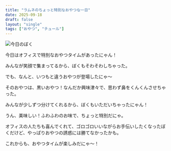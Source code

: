```yaml
---
title: "ラムネのちょっと特別なおやつな一日"
date: 2025-09-18
draft: false
layout: "single"
tags: ["おやつ", "チュール"]
---
```


![今日のぼく](/images/cat-2025-09-18T12-16-15.jpg)

今日はオフィスで特別なおやつタイムがあったにゃん！

みんなが笑顔で集まってるから、ぼくもそわそわしちゃった。

でも、なんと、いつもと違うおやつが登場したにゃ〜

そのおやつは、黒いおやつ！なんだか興味津々で、思わず鼻をくんくんさせちゃった。

みんなが少しずつ分けてくれるから、ぼくもいただいちゃったにゃん！ 

うん、美味しい！ふわふわのお味で、ちょっと特別だにゃ。

オフィスの人たちも喜んでくれて、ゴロゴロいいながらお手伝いしたくなったぼくだけど、やっぱりおやつの誘惑には勝てなかったかも。

これからも、おやつタイムが楽しみだにゃ〜！